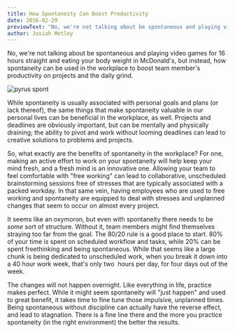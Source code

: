 ```yaml
---
title: How Spontaneity Can Boost Productivity
date: 2016-02-29
previewText: "No, we're not talking about be spontaneous and playing video games for 16 hours straight and eating your body weight in McDonald's, but instead, how spontaneity can be used in the workplace to boost team member's productivity on projects and the daily grind."
author: Josiah Motley
---
```

No, we're not talking about be spontaneous and playing video games for 16 hours straight and eating your body weight in McDonald's, but instead, how spontaneity can be used in the workplace to boost team member's productivity on projects and the daily grind.

![pyrus spont](pyrus-spont.webp)

While spontaneity is usually associated with personal goals and plans (or lack thereof), the same things that make spontaneity valuable in our personal lives can be beneficial in the workplace, as well. Projects and deadlines are obviously important, but can be mentally and physically draining; the ability to pivot and work without looming deadlines can lead to creative solutions to problems and projects.

So, what exactly are the benefits of spontaneity in the workplace? For one, making an active effort to work on your spontaneity will help keep your mind fresh, and a fresh mind is an innovative one. Allowing your team to feel comfortable with "free working" can lead to collaborative, unscheduled brainstorming sessions free of stresses that are typically associated with a packed workday. In that same vein, having employees who are used to free working and spontaneity are equipped to deal with stresses and unplanned changes that seem to occur on almost every project.

It seems like an oxymoron, but even with spontaneity there needs to be _some_ sort of structure. Without it, team members might find themselves straying too far from the goal. The 80/20 rule is a good place to start. 80% of your time is spent on scheduled workflow and tasks, while 20% can be spent freethinking and being spontaneous. While that seems like a large chunk is being dedicated to unscheduled work, when you break it down into a 40 hour work week, that's only two  hours per day, for four days out of the week.

The changes will not happen overnight. Like everything in life, practice makes perfect. While it might seem spontaneity will "just happen" and used to great benefit, it takes time to fine tune those impulsive, unplanned times. Being spontaneous without discipline can actually have the reverse effect, and lead to stagnation. There is a fine line there and the more you practice spontaneity (in the right environment) the better the results.